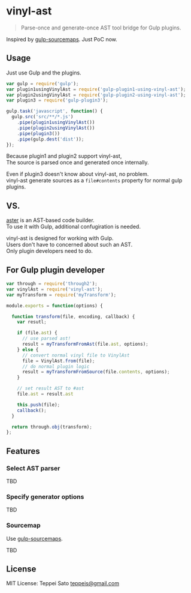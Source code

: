 vinyl-ast
====

> Parse-once and generate-once AST tool bridge for Gulp plugins.

Inspired by [gulp-sourcemaps](https://github.com/floridoo/gulp-sourcemaps).
Just PoC now.

## Usage

Just use Gulp and the plugins.

```javascript
var gulp = require('gulp');
var plugin1usingVinylAst = require('gulp-plugin1-using-vinyl-ast');
var plugin2usingVinylAst = require('gulp-plugin2-using-vinyl-ast');
var plugin3 = require('gulp-plugin3');

gulp.task('javascript', function() {
  gulp.src('src/**/*.js')
    .pipe(plugin1usingVinylAst())
    .pipe(plugin2usingVinylAst())
    .pipe(plugin3())
    .pipe(gulp.dest('dist'));
});
```

Because plugin1 and plugin2 support vinyl-ast,  
The source is parsed once and generated once internally.

Even if plugin3 doesn't know about vinyl-ast, no problem.  
vinyl-ast generate sources as a `file#contents` property for normal gulp plugins.

## VS.

[aster](http://asterjs.github.io/aster/) is an AST-based code builder.  
To use it with Gulp, additional confugiration is needed.

vinyl-ast is designed for working with Gulp.  
Users don't have to concerned about such an AST.  
Only plugin developers need to do.

## For Gulp plugin developer

```javascript
var through = require('through2');
var vinylAst = require('vinyl-ast');
var myTransform = require('myTransform');

module.exports = function(options) {

  function transform(file, encoding, callback) {
    var resutl;

    if (file.ast) {
      // use parsed ast!
      result = myTransformFromAst(file.ast, options);
    } else {
      // convert normal vinyl file to VinylAst
      file = VinylAst.from(file);
      // do normal plugin logic
      result = myTransformFromSource(file.contents, options);
    }

    // set result AST to #ast
    file.ast = result.ast

    this.push(file);
    callback();
  }

  return through.obj(transform);
};
```

## Features

### Select AST parser

TBD

### Specify generator options

TBD

### Sourcemap

Use [gulp-sourcemaps](https://github.com/floridoo/gulp-sourcemaps).

TBD

## License

MIT License: Teppei Sato <teppeis@gmail.com>
